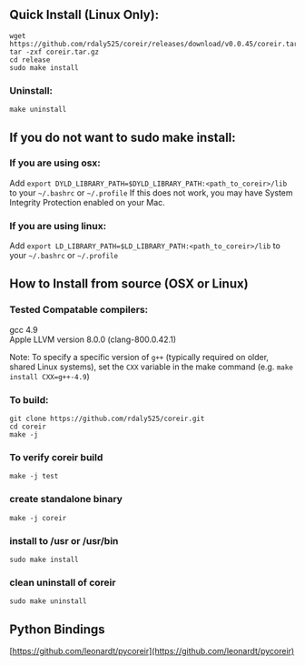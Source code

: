 
## Quick Install (Linux Only):
    wget https://github.com/rdaly525/coreir/releases/download/v0.0.45/coreir.tar.gz
    tar -zxf coreir.tar.gz
    cd release
    sudo make install

### Uninstall:
    make uninstall

## If you do not want to sudo make install:
### If you are using osx:  
Add `export DYLD_LIBRARY_PATH=$DYLD_LIBRARY_PATH:<path_to_coreir>/lib` to your `~/.bashrc` or `~/.profile`
If this does not work, you may have System Integrity Protection enabled on your Mac.

### If you are using linux:  
Add `export LD_LIBRARY_PATH=$LD_LIBRARY_PATH:<path_to_coreir>/lib` to your `~/.bashrc` or `~/.profile` 
  

## How to Install from source (OSX or Linux)

### Tested Compatable compilers:  
  gcc 4.9  
  Apple LLVM version 8.0.0 (clang-800.0.42.1)  

Note: To specify a specific version of `g++` (typically required on older, shared Linux systems), set the `CXX` variable in the make command (e.g. `make install CXX=g++-4.9`)

### To build:

    git clone https://github.com/rdaly525/coreir.git
    cd coreir
    make -j

### To verify coreir build
    
    make -j test

### create standalone binary

    make -j coreir

### install to /usr or /usr/bin 
  
    sudo make install

### clean uninstall of coreir 

    sudo make uninstall

## Python Bindings
[https://github.com/leonardt/pycoreir](https://github.com/leonardt/pycoreir)
